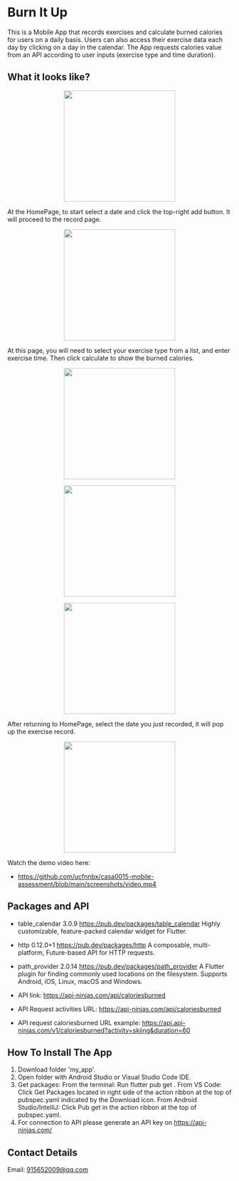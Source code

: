 # Burn It Up
This is a Mobile App that records exercises and calculate burned calories for users on a daily basis. Users can also access their exercise data each day by clicking on a day in the calendar. The App requests calories value from an API according to user inputs (exercise type and time duration). 

## What it looks like?
<p align="center">
<img
src="https://github.com/ucfnnbx/casa0015-mobile-assessment/blob/main/screenshots/Screenshot_1.png" width="250">
</p>

At the HomePage, to start select a date and click the top-right add button. It will proceed to the record page.

<p align="center">
<img
src="https://github.com/ucfnnbx/casa0015-mobile-assessment/blob/main/screenshots/Screenshot_2.png" width="250">
</p>

At this page, you will need to select your exercise type from a list, and enter exercise time. Then click calculate to show the burned calories.

<p align="center">
<img
src="https://github.com/ucfnnbx/casa0015-mobile-assessment/blob/main/screenshots/Screenshot_3.png" width="250">
</p>
<p align="center">
<img
src="https://github.com/ucfnnbx/casa0015-mobile-assessment/blob/main/screenshots/Screenshot_4.png" width="250">
</p>
<p align="center">
<img
src="https://github.com/ucfnnbx/casa0015-mobile-assessment/blob/main/screenshots/Screenshot_5.png" width="250">
</p>

After returning to HomePage, select the date you just recorded, it will pop up the exercise record.

<p align="center">
<img
src="https://github.com/ucfnnbx/casa0015-mobile-assessment/blob/main/screenshots/Screenshot_7.png" width="250">
</p>

Watch the demo video here:
- https://github.com/ucfnnbx/casa0015-mobile-assessment/blob/main/screenshots/video.mp4

## Packages and API
- table_calendar 3.0.9 https://pub.dev/packages/table_calendar 
  Highly customizable, feature-packed calendar widget for Flutter.
- http 0.12.0+1 https://pub.dev/packages/http
  A composable, multi-platform, Future-based API for HTTP requests.
- path_provider 2.0.14 https://pub.dev/packages/path_provider
  A Flutter plugin for finding commonly used locations on the filesystem. Supports Android, iOS, Linux, macOS and Windows.
  
- API link:
  https://api-ninjas.com/api/caloriesburned
- API Request activities URL: 
  https://api-ninjas.com/api/caloriesburned
- API request caloriesburned URL example:
  https://api.api-ninjas.com/v1/caloriesburned?activity=skiing&duration=60

## How To Install The App
1. Download folder 'my_app'.
2. Open folder with Android Studio or Visual Studio Code IDE.
3. Get packages: From the terminal: Run flutter pub get . From VS Code: Click Get Packages located in right side of the action ribbon at the top of pubspec.yaml indicated by the Download icon. From Android Studio/IntelliJ: Click Pub get in the action ribbon at the top of pubspec.yaml.
4. For connection to API please generate an API key on https://api-ninjas.com/

##  Contact Details
Email: 915652009@qq.com
